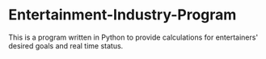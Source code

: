 # Entertainment-Industry-Program
This is a program written in Python to provide calculations for entertainers' desired goals and real time status. 
